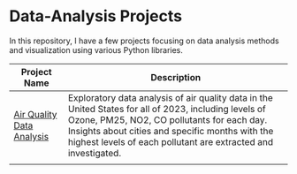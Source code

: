 # Data-Analysis Projects

In this repository, I have a few projects focusing on data analysis methods and visualization using various Python libraries.


| Project Name  | Description |
| ------------- | ------------- |
| [Air Quality Data Analysis](https://github.com/dsygmz/Data-Analysis/tree/main/Air%20Quality%20Data%20Analysis)  | Exploratory data analysis of air quality data in the United States for all of 2023, including levels of Ozone, PM25, NO2, CO pollutants for each day. Insights about cities and specific months with the highest levels of each pollutant are extracted and investigated. |
|   |   |
